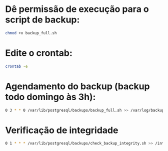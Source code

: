 # Dê permissão de execução para o script de backup:

```bash
chmod +x backup_full.sh
```

# Edite o crontab:

```bash
crontab -e
```

# Agendamento do backup (backup todo domingo às 3h):

```bash
0 3 * * 0 /var/lib/postgresql/backups/backup_full.sh >> /var/log/backup.log 2>&1
```

# Verificação de integridade

```bash
0 1 * * * /var/lib/postgresql/backups/check_backup_integrity.sh >> /integridade.log 2>&1
```
